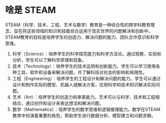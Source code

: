 # 啥是 STEAM
STEAM（科学、技术、工程、艺术与数学）教育是一种综合性的跨学科教育理念，旨在将这些领域的知识和技能综合运用于现实世界的问题解决和创新中。STEAM教育的目标是培养学生的创造力、解决问题的能力、团队合作意识和科学思维。
1. 科学（Science）：培养学生的科学探究能力和科学方法论。通过观察、实验和分析，学生可以了解科学原理和现象。
2. 技术（Technology）：培养学生的技术运用和创新能力。学生可以学习使用各种工具、软件和设备来解决问题，并了解科技对社会的影响和局限性。
3. 工程（Engineering）：培养学生的工程设计和解决问题的能力。学生可以通过设计和制作实际的模型、机器人或解决方案，应用科学和技术知识解决实际问题。
4. 艺术（Art）：培养学生的创造力和审美能力。艺术可以与科学、技术和工程相结合，通过创作和设计来表达想法和解决问题。
5. 数学（Mathematics）：培养学生的数学思维和逻辑推理能力。数学在STEAM教育中扮演着重要的角色，帮助学生进行数据分析、模型建立和问题求解。
